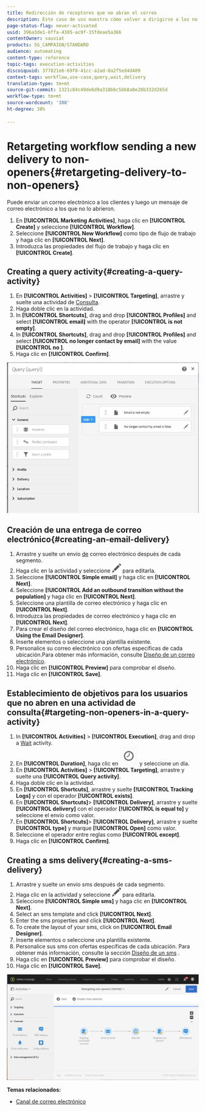 ```yaml
---
title: Redirección de receptores que no abran el correo
description: Este caso de uso muestra cómo volver a dirigirse a los no abridores.
page-status-flag: never-activated
uuid: 396a3de1-6ffa-4385-ac9f-15fdeae5a366
contentOwner: sauviat
products: SG_CAMPAIGN/STANDARD
audience: automating
content-type: reference
topic-tags: execution-activities
discoiquuid: 377821e6-69f8-41cc-a1ad-8a2f5ed4d409
context-tags: workflow,use-case,query,wait,delivery
translation-type: tm+mt
source-git-commit: 1321c84c49de6d9a318bbc5bb8a0e28b332d2b5d
workflow-type: tm+mt
source-wordcount: '308'
ht-degree: 38%

---
```



# Retargeting workflow sending a new delivery to non-openers{#retargeting-delivery-to-non-openers}

Puede enviar un correo electrónico a los clientes y luego un mensaje de correo electrónico a los que no lo abrieron.

1. En **[!UICONTROL Marketing Activities]**, haga clic en **[!UICONTROL Create]** y seleccione **[!UICONTROL Workflow]**.
1. Seleccione **[!UICONTROL New Workflow]** como tipo de flujo de trabajo y haga clic en **[!UICONTROL Next]**.
1. Introduzca las propiedades del flujo de trabajo y haga clic en **[!UICONTROL Create]**.

## Creating a query activity{#creating-a-query-activity}

1. En **[!UICONTROL Activities]** > **[!UICONTROL Targeting]**, arrastre y suelte una actividad de [Consulta](../../automating/using/query.md).
1. Haga doble clic en la actividad.
1. In **[!UICONTROL Shortcuts]**, drag and drop **[!UICONTROL Profiles]** and select **[!UICONTROL email]** with the operator **[!UICONTROL is not empty]**.
1. In **[!UICONTROL Shortcuts]**, drag and drop **[!UICONTROL Profiles]** and select **[!UICONTROL no longer contact by email]** with the value **[!UICONTROL no ]**.
1. Haga clic en **[!UICONTROL Confirm]**.

![](assets/wf-complement-query.png)

## Creación de una entrega de correo electrónico{#creating-an-email-delivery}

1. Arrastre y suelte un envío [de](../../automating/using/email-delivery.md) correo electrónico después de cada segmento.
1. Haga clic en la actividad y seleccione ![](assets/edit_darkgrey-24px.png) para editarla.
1. Seleccione **[!UICONTROL Simple email]** y haga clic en **[!UICONTROL Next]**.
1. Seleccione **[!UICONTROL Add an outbound transition without the population]** y haga clic en **[!UICONTROL Next]**.
1. Seleccione una plantilla de correo electrónico y haga clic en **[!UICONTROL Next]**.
1. Introduzca las propiedades de correo electrónico y haga clic en **[!UICONTROL Next]**.
1. Para crear el diseño del correo electrónico, haga clic en **[!UICONTROL Using the Email Designer]**.
1. Inserte elementos o seleccione una plantilla existente.
1. Personalice su correo electrónico con ofertas específicas de cada ubicación.Para obtener más información, consulte [Diseño de un correo electrónico](../../designing/using/designing-from-scratch.md#designing-an-email-content-from-scratch).
1. Haga clic en **[!UICONTROL Preview]** para comprobar el diseño.
1. Haga clic en **[!UICONTROL Save]**.

## Establecimiento de objetivos para los usuarios que no abren en una actividad de consulta{#targeting-non-openers-in-a-query-activity}

1. In **[!UICONTROL Activities]** > **[!UICONTROL Execution]**, drag and drop a [Wait](../../automating/using/wait.md) activity.
1. En **[!UICONTROL Duration]**, haga clic en ![](assets/duration-icon.png) y seleccione un día.
1. En **[!UICONTROL Activities]** > **[!UICONTROL Targeting]**, arrastre y suelte una **[!UICONTROL Query activity]**.
1. Haga doble clic en la actividad.
1. En **[!UICONTROL Shortcuts]**, arrastre y suelte **[!UICONTROL Tracking Logs]** y con el operador **[!UICONTROL exists]**.
1. En **[!UICONTROL Shortcuts]**> **[!UICONTROL Delivery]**, arrastre y suelte **[!UICONTROL delivery]** con el operador **[!UICONTROL is equal to]** y seleccione el envío como valor.
1. En **[!UICONTROL Shortcuts]**> **[!UICONTROL Delivery]**, arrastre y suelte **[!UICONTROL type]** y marque **[!UICONTROL Open]** como valor.
1. Seleccione el operador entre reglas como **[!UICONTROL except]**.
1. Haga clic en **[!UICONTROL Confirm]**.

## Creating a sms delivery{#creating-a-sms-delivery}

1. Arrastre y suelte un envío sms después de cada segmento.
1. Haga clic en la actividad y seleccione ![](assets/edit_darkgrey-24px.png) para editarla.
1. Seleccione **[!UICONTROL Simple sms]** y haga clic en **[!UICONTROL Next]**.
1. Select an sms template and click **[!UICONTROL Next]**.
1. Enter the sms properties and click **[!UICONTROL Next]**.
1. To create the layout of your sms, click on **[!UICONTROL Email Designer]**.
1. Inserte elementos o seleccione una plantilla existente.
1. Personalice sus sms con ofertas específicas de cada ubicación.
Para obtener más información, consulte la sección [Diseño de un sms](../../channels/using/creating-an-sms-message.md) .
1. Haga clic en **[!UICONTROL Preview]** para comprobar el diseño.
1. Haga clic en **[!UICONTROL Save]**.

![](assets/wf-retargeting-non-openers.png)

**Temas relacionados:**

* [Canal de correo electrónico](../../channels/using/creating-an-email.md)

